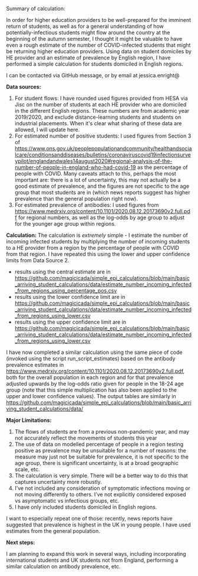 Summary of calculation:

In order for higher education providers to be well-prepared for the imminent return of students, as well as for a general understanding of how potentially-infectious students might flow around the country at the beginning of the autumn semester, I thought it might be valuable to have even a rough estimate of the number of COVID-infected students that might be returning higher education providers.  Using data on student domiciles by HE provider and an estimate of prevalence by English region, I have performed a simple calculation for students domiciled in English regions. 

I can be contacted via GitHub message, or by email at jessica.enright@

**Data sources:**

1. For student flows:  I have rounded used figures provided from HESA via Jisc on the number of students at each HE provider who are domiciled in the different English regions.  These numbers are from academic year 2019/2020, and exclude distance-learning students and students on industrial placements.  When it's clear what sharing of these data are allowed, I will update here.  
2. For estimated number of positive students:  I used figures from Section 3 of https://www.ons.gov.uk/peoplepopulationandcommunity/healthandsocialcare/conditionsanddiseases/bulletins/coronaviruscovid19infectionsurveypilot/englandandwales14august2020#regional-analysis-of-the-number-of-people-in-england-who-had-covid-19 as the percentage of people with COVID.  Many caveats attach to this, perhaps the most important are: there is a lot of uncertainty, this may not actually be a good estimate of prevalence, and the figures are not specific to the age group that most students are in (which news reports suggest has higher prevalence than the general population right now).
3. For estimated prevalence of antibodies: I used figures from https://www.medrxiv.org/content/10.1101/2020.08.12.20173690v2.full.pdf for regional numbers, as well as the log-odds by age group to adjust for the younger age group within regions.  

**Calculation:**
The calculation is *extremely* simple - I estimate the number of incoming infected students by multiplying the number of incoming students to a HE provider from a region by the percentage of people with COVID from that region.  I have repeated this using the lower and upper confidence limits from Data Source 2.  
- results using the central estimate are in https://github.com/magicicada/simple_epi_calculations/blob/main/basic_arriving_student_calculations/data/estimate_number_incoming_infected_from_regions_using_percentage_pos.csv
- results using the lower confidence limit are in https://github.com/magicicada/simple_epi_calculations/blob/main/basic_arriving_student_calculations/data/estimate_number_incoming_infected_from_regions_using_lower.csv
- results using the upper confidence limit are in  https://github.com/magicicada/simple_epi_calculations/blob/main/basic_arriving_student_calculations/data/estimate_number_incoming_infected_from_regions_using_lower.csv

I have now completed a similar calculation using the same piece of code (invoked using the script run_script_estimates) based on the antibody prevalence estimates in https://www.medrxiv.org/content/10.1101/2020.08.12.20173690v2.full.pdf, both for the overall population in each region and for that prevalence adjusted upwards by the log-odds ratio given for people in the 18-24 age group (note that this simple multiplication has also been applied to the upper and lower confidence values).  The output tables are similarly in https://github.com/magicicada/simple_epi_calculations/blob/main/basic_arriving_student_calculations/data/

**Major Limitations:**

1. The flows of students are from a previous non-pandemic year, and may not accurately reflect the movements of students this year
2. The use of data on modelled percentage of people in a region testing positive as prevalence may be unsuitable for a number of reasons: the measure may just not be suitable for prevalence, it is not specific to the age group, there is significant uncertainty, is at a broad geographic scale, etc. 
3. The calculation is very simple.  There will be a better way to do this that captures uncertainty more robustly.
4. I’ve not included any consideration of symptomatic infections moving or not moving differently to others.  I’ve not explicitly considered exposed vs asymptomatic vs infectious groups, etc.  
5. I have only included students domiciled in English regions.

I want to especially repeat one of those: recently, news reports have suggested that prevalence is highest in the UK in young people.  I have used estimates from the general population.

**Next steps:**

I am planning to expand this work in several ways, including incorporating international students and UK students not from England, performing a similar calculation on antibody prevalence, etc.  